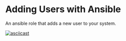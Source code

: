 # Adding Users with Ansible

An ansible role that adds a new user to your system.

[![asciicast](https://asciinema.org/a/9UaeINMqDQOanOHUzIPVgj3vS.svg)](https://asciinema.org/a/9UaeINMqDQOanOHUzIPVgj3vS)
